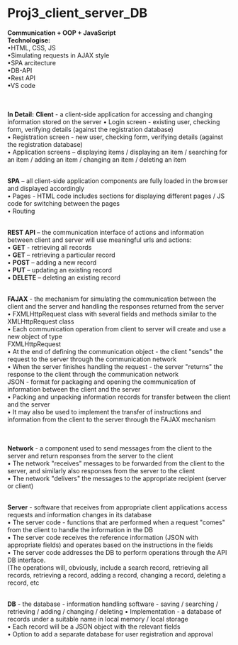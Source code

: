# Proj3_client_server_DB <br>
**Communication + OOP + JavaScript** <br>
**Technologise:** <br>
•HTML, CSS, JS <br>
•Simulating requests in AJAX style <br>
•SPA arcitecture <br>
•DB-API <br>
•Rest API <br>
•VS code <br>

<br><br>
**In Detail:**
**Client** - a client-side application for accessing and changing information stored on the server
• Login screen - existing user, checking form, verifying details (against the registration database)<br>
• Registration screen - new user, checking form, verifying details (against the registration database)<br>
• Application screens – displaying items / displaying an item / searching for an item / adding an item / changing an item / deleting an item<br><br>

**SPA** – all client-side application components are fully loaded in the browser and displayed accordingly<br>
• Pages - HTML code includes sections for displaying different pages / JS code for switching between the pages<br>
• Routing 
<br><br>

**REST API** – the communication interface of actions and information between client and server will use meaningful urls and actions:<br>
• **GET** - retrieving all records<br>
• **GET** – retrieving a particular record<br>
• **POST** – adding a new record<br>
• **PUT** – updating an existing record<br>
• **DELETE** – deleting an existing record
<br><br>

**FAJAX** - the mechanism for simulating the communication between the client and the server and handling the responses returned from the server<br>
• FXMLHttpRequest class with several fields and methods similar to the XMLHttpRequest class<br>
• Each communication operation from client to server will create and use a new object of type <br>FXMLHttpRequest<br>
• At the end of defining the communication object - the client "sends" the request to the server through the communication network<br>
• When the server finishes handling the request - the server "returns" the response to the client through the communication network<br>
JSON - format for packaging and opening the communication of information between the client and the server<br>
• Packing and unpacking information records for transfer between the client and the server<br>
• It may also be used to implement the transfer of instructions and information from the client to the server through the FAJAX mechanism<br>
<br><br>

**Network** - a component used to send messages from the client to the server and return responses from the server to the client<br>
• The network "receives" messages to be forwarded from the client to the server, and similarly also responses from the server to the client<br>
• The network "delivers" the messages to the appropriate recipient (server or client)
<br><br>

**Server** - software that receives from appropriate client applications access requests and information changes in its database<br>
• The server code - functions that are performed when a request "comes" from the client to handle the information in the DB<br>
• The server code receives the reference information (JSON with appropriate fields) and operates based on the instructions in the fields<br>
• The server code addresses the DB to perform operations through the API DB interface. <br>(The operations will, obviously, include a search
record, retrieving all records, retrieving a record, adding a record, changing a record, deleting a record, etc
<br><br>

**DB** - the database - information handling software - saving / searching / retrieving / adding / changing / deleting
• Implementation - a database of records under a suitable name in local memory / local storage<br>
• Each record will be a JSON object with the relevant fields<br>
• Option to add a separate database for user registration and approval<br>

